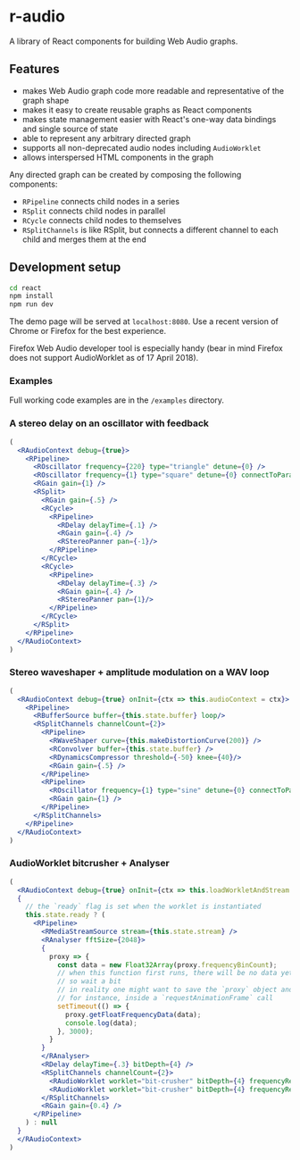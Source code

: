 # r-audio
A library of React components for building Web Audio graphs.

## Features
- makes Web Audio graph code more readable and representative of the graph shape
- makes it easy to create reusable graphs as React components
- makes state management easier with React's one-way data bindings and single source of state
- able to represent any arbitrary directed graph
- supports all non-deprecated audio nodes including `AudioWorklet`
- allows interspersed HTML components in the graph

Any directed graph can be created by composing the following components:

+ `RPipeline` connects child nodes in a series
+ `RSplit` connects child nodes in parallel
+ `RCycle` connects child nodes to themselves
+ `RSplitChannels` is like RSplit, but connects a different channel to each child and merges them at the end

## Development setup

```bash
cd react
npm install
npm run dev
```

The demo page will be served at `localhost:8080`. Use a recent version of Chrome or Firefox for the best experience.

Firefox Web Audio developer tool is especially handy (bear in mind Firefox does not support AudioWorklet as of 17 April 2018).

### Examples

Full working code examples are in the `/examples` directory.

### A stereo delay on an oscillator with feedback
```jsx
(
  <RAudioContext debug={true}>
    <RPipeline>
      <ROscillator frequency={220} type="triangle" detune={0} />
      <ROscillator frequency={1} type="square" detune={0} connectToParam="gain" />
      <RGain gain={1} />
      <RSplit>
        <RGain gain={.5} />
        <RCycle>
          <RPipeline>
            <RDelay delayTime={.1} />
            <RGain gain={.4} />
            <RStereoPanner pan={-1}/>
          </RPipeline>
        </RCycle>
        <RCycle>
          <RPipeline>
            <RDelay delayTime={.3} />
            <RGain gain={.4} />
            <RStereoPanner pan={1}/>
          </RPipeline>
        </RCycle>
      </RSplit>
    </RPipeline>
  </RAudioContext>
)
```

### Stereo waveshaper + amplitude modulation on a WAV loop
```jsx
(
  <RAudioContext debug={true} onInit={ctx => this.audioContext = ctx}>
    <RPipeline>
      <RBufferSource buffer={this.state.buffer} loop/>
      <RSplitChannels channelCount={2}>
        <RPipeline>
          <RWaveShaper curve={this.makeDistortionCurve(200)} />
          <RConvolver buffer={this.state.buffer} />
          <RDynamicsCompressor threshold={-50} knee={40}/>
          <RGain gain={.5} />
        </RPipeline>
        <RPipeline>
          <ROscillator frequency={1} type="sine" detune={0} connectToParam="gain" />
          <RGain gain={1} />
        </RPipeline>
      </RSplitChannels>
    </RPipeline>
  </RAudioContext>
)
```

### AudioWorklet bitcrusher + Analyser
```jsx
(
  <RAudioContext debug={true} onInit={ctx => this.loadWorkletAndStream.bind(this)(ctx)}>
  {
    // the `ready` flag is set when the worklet is instantiated
    this.state.ready ? (
      <RPipeline>
        <RMediaStreamSource stream={this.state.stream} />
        <RAnalyser fftSize={2048}>
        {
          proxy => {
            const data = new Float32Array(proxy.frequencyBinCount);
            // when this function first runs, there will be no data yet
            // so wait a bit
            // in reality one might want to save the `proxy` object and call it independently
            // for instance, inside a `requestAnimationFrame` call
            setTimeout(() => {
              proxy.getFloatFrequencyData(data);
              console.log(data);
            }, 3000);
          }
        }
        </RAnalyser>
        <RDelay delayTime={.3} bitDepth={4} />
        <RSplitChannels channelCount={2}>
          <RAudioWorklet worklet="bit-crusher" bitDepth={4} frequencyReduction={.5}/>
          <RAudioWorklet worklet="bit-crusher" bitDepth={4} frequencyReduction={.5}/>
        </RSplitChannels>
        <RGain gain={0.4} />
      </RPipeline>
    ) : null
  }
  </RAudioContext>
)
```

